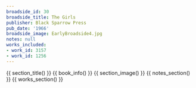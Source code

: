 ```yaml
---
broadside_id: 30
broadside_title: The Girls
publisher: Black Sparrow Press
pub_date: '1966'
broadside_image: EarlyBroadside4.jpg
notes: null
works_included:
- work_id: 3157
- work_id: 1256
---
```


{{ section_title() }}
{{ book_info() }}
{{ section_image() }}
{{ notes_section() }}
{{ works_section() }}
